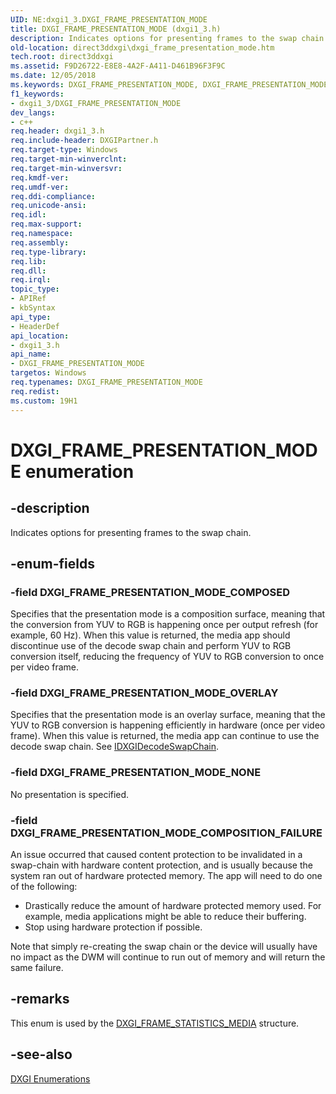 ```yaml
---
UID: NE:dxgi1_3.DXGI_FRAME_PRESENTATION_MODE
title: DXGI_FRAME_PRESENTATION_MODE (dxgi1_3.h)
description: Indicates options for presenting frames to the swap chain.
old-location: direct3ddxgi\dxgi_frame_presentation_mode.htm
tech.root: direct3ddxgi
ms.assetid: F9D26722-E8E8-4A2F-A411-D461B96F3F9C
ms.date: 12/05/2018
ms.keywords: DXGI_FRAME_PRESENTATION_MODE, DXGI_FRAME_PRESENTATION_MODE enumeration [DXGI], DXGI_FRAME_PRESENTATION_MODE_COMPOSED, DXGI_FRAME_PRESENTATION_MODE_COMPOSITION_FAILURE, DXGI_FRAME_PRESENTATION_MODE_NONE, DXGI_FRAME_PRESENTATION_MODE_OVERLAY, direct3ddxgi.dxgi_frame_presentation_mode, dxgi1_3/DXGI_FRAME_PRESENTATION_MODE, dxgi1_3/DXGI_FRAME_PRESENTATION_MODE_COMPOSED, dxgi1_3/DXGI_FRAME_PRESENTATION_MODE_COMPOSITION_FAILURE, dxgi1_3/DXGI_FRAME_PRESENTATION_MODE_NONE, dxgi1_3/DXGI_FRAME_PRESENTATION_MODE_OVERLAY
f1_keywords:
- dxgi1_3/DXGI_FRAME_PRESENTATION_MODE
dev_langs:
- c++
req.header: dxgi1_3.h
req.include-header: DXGIPartner.h
req.target-type: Windows
req.target-min-winverclnt: 
req.target-min-winversvr: 
req.kmdf-ver: 
req.umdf-ver: 
req.ddi-compliance: 
req.unicode-ansi: 
req.idl: 
req.max-support: 
req.namespace: 
req.assembly: 
req.type-library: 
req.lib: 
req.dll: 
req.irql: 
topic_type:
- APIRef
- kbSyntax
api_type:
- HeaderDef
api_location:
- dxgi1_3.h
api_name:
- DXGI_FRAME_PRESENTATION_MODE
targetos: Windows
req.typenames: DXGI_FRAME_PRESENTATION_MODE
req.redist: 
ms.custom: 19H1
---
```


# DXGI_FRAME_PRESENTATION_MODE enumeration


## -description


Indicates options for presenting frames to the swap chain.
        


## -enum-fields




### -field DXGI_FRAME_PRESENTATION_MODE_COMPOSED

Specifies that the presentation mode is a composition surface, meaning that the conversion from YUV to RGB is happening once per output refresh (for example, 60 Hz).
            When this value is returned, the media app should discontinue use of the decode swap chain and perform YUV to RGB conversion itself, reducing the frequency of YUV to RGB conversion to once per video frame.
          


### -field DXGI_FRAME_PRESENTATION_MODE_OVERLAY

Specifies that the presentation mode is an overlay surface, meaning that the YUV to RGB conversion is happening efficiently in hardware (once per video frame).
            When this value is returned, the media app can continue to use the decode swap chain.
            See <a href="https://docs.microsoft.com/windows/desktop/api/dxgi1_3/nn-dxgi1_3-idxgidecodeswapchain">IDXGIDecodeSwapChain</a>.
          


### -field DXGI_FRAME_PRESENTATION_MODE_NONE

No presentation is specified.
          


### -field DXGI_FRAME_PRESENTATION_MODE_COMPOSITION_FAILURE

An  issue occurred that caused content protection to be invalidated in a swap-chain with hardware content protection, and is usually because the system ran out of hardware protected memory. The app will need to do one of the following:

<ul>
<li>Drastically reduce the amount of hardware protected memory used. For example, media applications might be able to reduce their buffering.
</li>
<li>Stop using hardware protection if possible.</li>
</ul>
Note that simply re-creating the swap chain or the device will usually have no impact as the DWM will continue to run out of memory and will return the same failure.




## -remarks



This enum is used by the <a href="https://docs.microsoft.com/windows/desktop/api/dxgi1_3/ns-dxgi1_3-dxgi_frame_statistics_media">DXGI_FRAME_STATISTICS_MEDIA</a> structure.




## -see-also




<a href="https://docs.microsoft.com/windows/desktop/direct3ddxgi/d3d10-graphics-reference-dxgi-enums">DXGI Enumerations</a>
 

 

